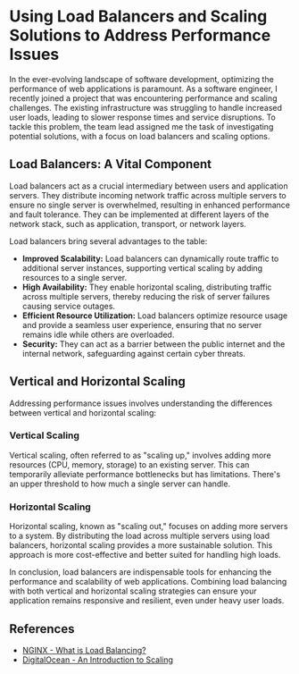 # Using Load Balancers and Scaling Solutions to Address Performance Issues

In the ever-evolving landscape of software development, optimizing the performance of web applications is paramount. As a software engineer, I recently joined a project that was encountering performance and scaling challenges. The existing infrastructure was struggling to handle increased user loads, leading to slower response times and service disruptions. To tackle this problem, the team lead assigned me the task of investigating potential solutions, with a focus on load balancers and scaling options.

## Load Balancers: A Vital Component

Load balancers act as a crucial intermediary between users and application servers. They distribute incoming network traffic across multiple servers to ensure no single server is overwhelmed, resulting in enhanced performance and fault tolerance. They can be implemented at different layers of the network stack, such as application, transport, or network layers.

Load balancers bring several advantages to the table:
* **Improved Scalability:** Load balancers can dynamically route traffic to additional server instances, supporting vertical scaling by adding resources to a single server.
* **High Availability:** They enable horizontal scaling, distributing traffic across multiple servers, thereby reducing the risk of server failures causing service outages.
* **Efficient Resource Utilization:** Load balancers optimize resource usage and provide a seamless user experience, ensuring that no server remains idle while others are overloaded.
* **Security:** They can act as a barrier between the public internet and the internal network, safeguarding against certain cyber threats.

## Vertical and Horizontal Scaling

Addressing performance issues involves understanding the differences between vertical and horizontal scaling:

### Vertical Scaling
Vertical scaling, often referred to as "scaling up," involves adding more resources (CPU, memory, storage) to an existing server. This can temporarily alleviate performance bottlenecks but has limitations. There's an upper threshold to how much a single server can handle.

### Horizontal Scaling
Horizontal scaling, known as "scaling out," focuses on adding more servers to a system. By distributing the load across multiple servers using load balancers, horizontal scaling provides a more sustainable solution. This approach is more cost-effective and better suited for handling high loads.

In conclusion, load balancers are indispensable tools for enhancing the performance and scalability of web applications. Combining load balancing with both vertical and horizontal scaling strategies can ensure your application remains responsive and resilient, even under heavy user loads.

## References
- [NGINX - What is Load Balancing?](https://www.nginx.com/resources/glossary/load-balancing/)
- [DigitalOcean - An Introduction to Scaling](https://www.digitalocean.com/community/tutorials/an-introduction-to-scaling)

